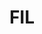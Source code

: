 ---
ee_id_thing: '4455'
site: '1'
type: '2'
inv_num: 2018-084
add_credit:
url: 2018-084-fil
title: FIL
year: '2018'
display_year: '2018'
medium: IQDemy Premium UV ink on​ ​IKEA LINNMON​ table tops
dims: 118 x 29.5 in
pitch:
ps:
live_url:
youtube:
related_code:
imgs: fil-2018-084-db-ug--CrSE.jpg
subheading:
download:
commission:
related:
layout: things-i-made
---